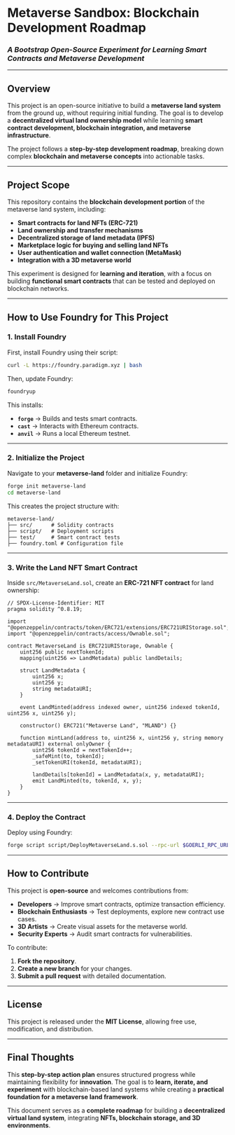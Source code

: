 # **Metaverse Sandbox: Blockchain Development Roadmap**  
### *A Bootstrap Open-Source Experiment for Learning Smart Contracts and Metaverse Development*  

---

## **Overview**  
This project is an open-source initiative to build a **metaverse land system** from the ground up, without requiring initial funding. The goal is to develop a **decentralized virtual land ownership model** while learning **smart contract development, blockchain integration, and metaverse infrastructure**.  

The project follows a **step-by-step development roadmap**, breaking down complex **blockchain and metaverse concepts** into actionable tasks.  

---

## **Project Scope**  

This repository contains the **blockchain development portion** of the metaverse land system, including:  
- **Smart contracts for land NFTs (ERC-721)**  
- **Land ownership and transfer mechanisms**  
- **Decentralized storage of land metadata (IPFS)**  
- **Marketplace logic for buying and selling land NFTs**  
- **User authentication and wallet connection (MetaMask)**  
- **Integration with a 3D metaverse world**  

This experiment is designed for **learning and iteration**, with a focus on building **functional smart contracts** that can be tested and deployed on blockchain networks.  

---

## **How to Use Foundry for This Project**  

### **1. Install Foundry**  
First, install Foundry using their script:  

```bash
curl -L https://foundry.paradigm.xyz | bash
```

Then, update Foundry:  

```bash
foundryup
```

This installs:  
- **`forge`** → Builds and tests smart contracts.  
- **`cast`** → Interacts with Ethereum contracts.  
- **`anvil`** → Runs a local Ethereum testnet.  

---

### **2. Initialize the Project**  
Navigate to your **metaverse-land** folder and initialize Foundry:  

```bash
forge init metaverse-land
cd metaverse-land
```

This creates the project structure with:  

```
metaverse-land/
├── src/      # Solidity contracts
├── script/   # Deployment scripts
├── test/     # Smart contract tests
├── foundry.toml # Configuration file
```

---

### **3. Write the Land NFT Smart Contract**  
Inside `src/MetaverseLand.sol`, create an **ERC-721 NFT contract** for land ownership:  

```solidity
// SPDX-License-Identifier: MIT
pragma solidity ^0.8.19;

import "@openzeppelin/contracts/token/ERC721/extensions/ERC721URIStorage.sol";
import "@openzeppelin/contracts/access/Ownable.sol";

contract MetaverseLand is ERC721URIStorage, Ownable {
    uint256 public nextTokenId;
    mapping(uint256 => LandMetadata) public landDetails;

    struct LandMetadata {
        uint256 x;
        uint256 y;
        string metadataURI;
    }

    event LandMinted(address indexed owner, uint256 indexed tokenId, uint256 x, uint256 y);

    constructor() ERC721("Metaverse Land", "MLAND") {}

    function mintLand(address to, uint256 x, uint256 y, string memory metadataURI) external onlyOwner {
        uint256 tokenId = nextTokenId++;
        _safeMint(to, tokenId);
        _setTokenURI(tokenId, metadataURI);

        landDetails[tokenId] = LandMetadata(x, y, metadataURI);
        emit LandMinted(to, tokenId, x, y);
    }
}
```

---

### **4. Deploy the Contract**  
Deploy using Foundry:  

```bash
forge script script/DeployMetaverseLand.s.sol --rpc-url $GOERLI_RPC_URL --private-key $PRIVATE_KEY --broadcast
```

---

## **How to Contribute**  

This project is **open-source** and welcomes contributions from:  
- **Developers** → Improve smart contracts, optimize transaction efficiency.  
- **Blockchain Enthusiasts** → Test deployments, explore new contract use cases.  
- **3D Artists** → Create visual assets for the metaverse world.  
- **Security Experts** → Audit smart contracts for vulnerabilities.  

To contribute:  
1. **Fork the repository**.  
2. **Create a new branch** for your changes.  
3. **Submit a pull request** with detailed documentation.  

---

## **License**  
This project is released under the **MIT License**, allowing free use, modification, and distribution.  

---

## **Final Thoughts**  
This **step-by-step action plan** ensures structured progress while maintaining flexibility for **innovation**. The goal is to **learn, iterate, and experiment** with blockchain-based land systems while creating a **practical foundation for a metaverse land framework**.  

This document serves as a **complete roadmap** for building a **decentralized virtual land system**, integrating **NFTs, blockchain storage, and 3D environments**.  

